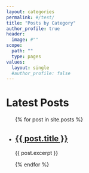```yaml
---
layout: categories
permalink: #/test/
title: "Posts by Category"
author_profile: true
header:
  image: #""
scope:
  path: ""
  type: pages
values:
  layout: single
  #author_profile: false
---
```

<h1>Latest Posts</h1>

<ul>
  {% for post in site.posts %}
    <li>
      <h2><a href="{{ post.url }}">{{ post.title }}</a></h2>
      <p>{{ post.excerpt }}</p>
    </li>
  {% endfor %}
</ul>
